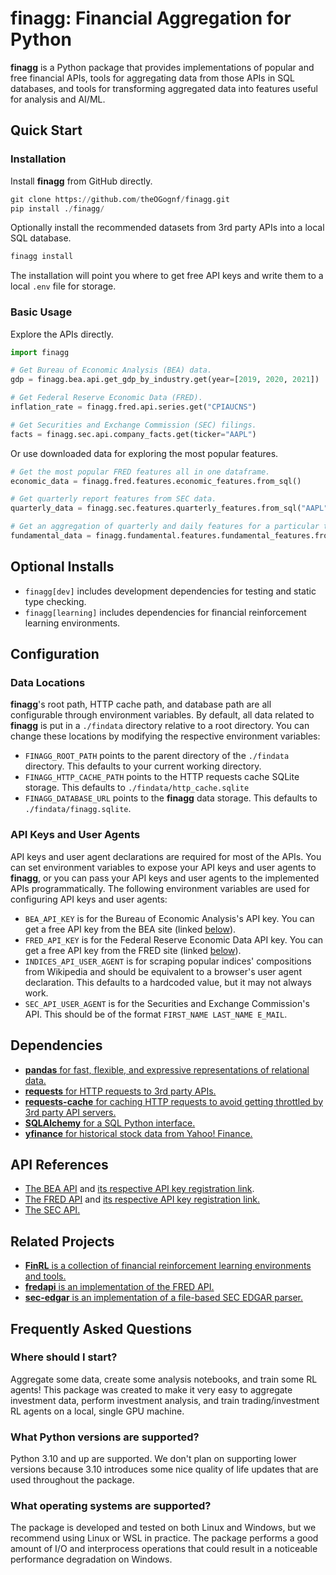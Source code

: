 # finagg: Financial Aggregation for Python

**finagg** is a Python package that provides implementations of popular and free
financial APIs, tools for aggregating data from those APIs in SQL databases,
and tools for transforming aggregated data into features useful for analysis
and AI/ML.

## Quick Start

### Installation

Install **finagg** from GitHub directly.

```python
git clone https://github.com/theOGognf/finagg.git
pip install ./finagg/
```

Optionally install the recommended datasets from 3rd party APIs into a local
SQL database.

```python
finagg install
```

The installation will point you where to get free API keys and write them to a
local `.env` file for storage.

### Basic Usage

Explore the APIs directly.

```python
import finagg

# Get Bureau of Economic Analysis (BEA) data.
gdp = finagg.bea.api.get_gdp_by_industry.get(year=[2019, 2020, 2021])

# Get Federal Reserve Economic Data (FRED).
inflation_rate = finagg.fred.api.series.get("CPIAUCNS")

# Get Securities and Exchange Commission (SEC) filings.
facts = finagg.sec.api.company_facts.get(ticker="AAPL")
```

Or use downloaded data for exploring the most popular features.

```python
# Get the most popular FRED features all in one dataframe.
economic_data = finagg.fred.features.economic_features.from_sql()

# Get quarterly report features from SEC data.
quarterly_data = finagg.sec.features.quarterly_features.from_sql("AAPL")

# Get an aggregation of quarterly and daily features for a particular ticker.
fundamental_data = finagg.fundamental.features.fundamental_features.from_sql("AAPL")
```

## Optional Installs

- `finagg[dev]` includes development dependencies for testing and static type
checking.
- `finagg[learning]` includes dependencies for financial reinforcement learning
environments.

## Configuration

### Data Locations

**finagg**'s root path, HTTP cache path, and database path are all configurable
through environment variables. By default, all data related to **finagg** is put
in a `./findata` directory relative to a root directory. You can change these
locations by modifying the respective environment variables:

- `FINAGG_ROOT_PATH` points to the parent directory of the `./findata` directory.
This defaults to your current working directory.
- `FINAGG_HTTP_CACHE_PATH` points to the HTTP requests cache SQLite storage.
This defaults to `./findata/http_cache.sqlite`
- `FINAGG_DATABASE_URL` points to the **finagg** data storage. This defaults to
`./findata/finagg.sqlite`.

### API Keys and User Agents

API keys and user agent declarations are required for most of the APIs.
You can set environment variables to expose your API keys and user agents
to **finagg**, or you can pass your API keys and user agents to the implemented
APIs programmatically. The following environment variables are used for
configuring API keys and user agents:

- `BEA_API_KEY` is for the Bureau of Economic Analysis's API key. You can get
  a free API key from the BEA site (linked [below](#api-references)).
- `FRED_API_KEY` is for the Federal Reserve Economic Data API key. You can get
  a free API key from the FRED site (linked [below](#api-references)).
- `INDICES_API_USER_AGENT` is for scraping popular indices' compositions from
  Wikipedia and should be equivalent to a browser's user agent declaration.
  This defaults to a hardcoded value, but it may not always work.
- `SEC_API_USER_AGENT` is for the Securities and Exchange Commission's API. This
  should be of the format `FIRST_NAME LAST_NAME E_MAIL`.

## Dependencies

- [**pandas** for fast, flexible, and expressive representations of relational data.](https://pandas.pydata.org/)
- [**requests** for HTTP requests to 3rd party APIs.](https://requests.readthedocs.io/en/latest/)
- [**requests-cache** for caching HTTP requests to avoid getting throttled by 3rd party API servers.](https://requests-cache.readthedocs.io/en/stable/)
- [**SQLAlchemy** for a SQL Python interface.](https://www.sqlalchemy.org/)
- [**yfinance** for historical stock data from Yahoo! Finance.](https://github.com/ranaroussi/yfinance)

## API References

- [The BEA API](https://apps.bea.gov/api/signup/) and [its respective API key registration link](https://apps.bea.gov/API/signup/).
- [The FRED API](https://fred.stlouisfed.org/docs/api/fred/) and [its respective API key registration link.](https://fredaccount.stlouisfed.org/login/secure/)
- [The SEC API.](https://www.sec.gov/edgar/sec-api-documentation)

## Related Projects

- [**FinRL** is a collection of financial reinforcement learning environments and tools.](https://github.com/AI4Finance-Foundation/FinRL)
- [**fredapi** is an implementation of the FRED API.](https://github.com/mortada/fredapi)
- [**sec-edgar** is an implementation of a file-based SEC EDGAR parser.](https://github.com/sec-edgar/sec-edgar)

## Frequently Asked Questions

### Where should I start?

Aggregate some data, create some analysis notebooks, and train some RL agents!
This package was created to make it very easy to aggregate investment data,
perform investment analysis, and train trading/investment RL agents on a
local, single GPU machine.

### What Python versions are supported?

Python 3.10 and up are supported. We don't plan on supporting lower versions
because 3.10 introduces some nice quality of life updates that are used
throughout the package.

### What operating systems are supported?

The package is developed and tested on both Linux and Windows, but we recommend
using Linux or WSL in practice. The package performs a good amount of I/O and
interprocess operations that could result in a noticeable performance
degradation on Windows.
